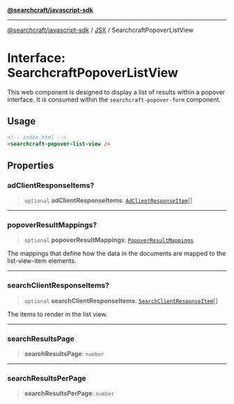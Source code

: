 [**@searchcraft/javascript-sdk**](/reference/sdk/js-vanilla/README.md)

***

[@searchcraft/javascript-sdk](/reference/sdk/js-vanilla/globals.md) / [JSX](/reference/sdk/js-vanilla/namespaces/JSX/README.md) / SearchcraftPopoverListView

# Interface: SearchcraftPopoverListView

This web component is designed to display a list of results within a popover interface.
It is consumed within the `searchcraft-popover-form` component.
## Usage
```html
<!-- index.html -->
<searchcraft-popover-list-view />
```

## Properties

### adClientResponseItems?

> `optional` **adClientResponseItems**: [`AdClientResponseItem`](/reference/sdk/js-vanilla/interfaces/AdClientResponseItem.md)[]

***

### popoverResultMappings?

> `optional` **popoverResultMappings**: [`PopoverResultMappings`](/reference/sdk/js-vanilla/type-aliases/PopoverResultMappings.md)

The mappings that define how the data in the documents are mapped to the list-view-item elements.

***

### searchClientResponseItems?

> `optional` **searchClientResponseItems**: [`SearchClientResponseItem`](/reference/sdk/js-vanilla/interfaces/SearchClientResponseItem.md)[]

The items to render in the list view.

***

### searchResultsPage

> **searchResultsPage**: `number`

***

### searchResultsPerPage

> **searchResultsPerPage**: `number`
